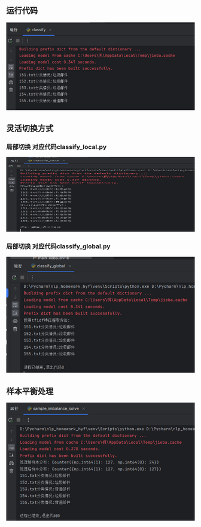 ## 运行代码
<img src="images/zy.png" width="800" alt="zy">

## 灵活切换方式
### 局部切换 对应代码classify_local.py
<img src="images/local.png" width="800" height="200" alt="local">

### 局部切换 对应代码classify_global.py
<img src="images/global.png" width="800" alt="global">

## 样本平衡处理
<img src="images/sample_balancing.png" width="800" alt="sample_balancing">
